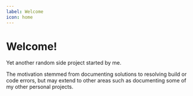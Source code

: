 ```yaml
---
label: Welcome
icon: home
---
```

# Welcome!

Yet another random side project started by me. 

The motivation stemmed from documenting solutions to resolving build or code errors, but may extend to other areas such as documenting some of my other personal projects.
